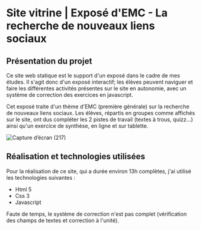 # Site vitrine | Exposé d'EMC - La recherche de nouveaux liens sociaux

## Présentation du projet

Ce site web statique est le support d'un exposé dans le cadre de mes études. Il s'agit donc d'un exposé interactif; les élèves peuvent naviguer et faire les différentes activités présentes sur le site en autonomie, avec un système de correction des exercices en javascript. 

Cet exposé traite d'un thème d'EMC (première générale) sur la recherche de nouveaux liens sociaux. Les élèves, répartis en groupes comme affichés sur le site, ont dus compléter les 2 pistes de travail (textes à trous, quizz...) ainsi qu'un exercice de synthèse, en ligne et sur tablette.

![Capture d’écran (217)](https://user-images.githubusercontent.com/105812278/169140575-6cd7892f-9f78-45c8-8a60-1b8a3f9473cf.png)

## Réalisation et technologies utilisées

Pour la réalisation de ce site, qui a durée environ 13h complètes, j'ai utilisé les technologies suivantes :
- Html 5
- Css 3
- Javascript

Faute de temps, le système de correction n'est pas complet (vérification des champs de textes et correction à l'unité). 
